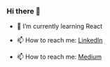 ### Hi there 👋

- 🌱 I’m currently learning React

- 📫 How to reach me: [LinkedIn](https://www.linkedin.com/in/mehmettemizkan/)

- 📫 How to reach me: [Medium](mhtemizkan.medium.com)
